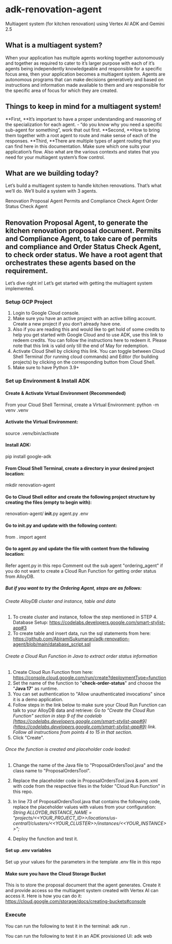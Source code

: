 # adk-renovation-agent
Multiagent system (for kitchen renovation) using Vertex AI ADK and Gemini 2.5

## What is a multiagent system?

When your application has multiple agents working together autonomously and together as required to cater to it’s larger purpose with each of it’s agents being independently knowledgeable and responsible for a specific focus area, then your application becomes a multiagent system. Agents are autonomous programs that can make decisions generatively and based on instructions and information made available to them and are responsible for the specific area of focus for which they are created.

## Things to keep in mind for a multiagent system!

**First, **It’s important to have a proper understanding and reasoning of the specialization for each agent. - “do you know why you need a specific sub-agent for something”, work that out first.
**Second, **How to bring them together with a root agent to route and make sense of each of the responses.
**Third, **There are multiple types of agent routing that you can find here in this documentation. Make sure which one suits your application’s flow. Also what are the various contexts and states that you need for your multiagent system’s flow control.

## What are we building today?
Let’s build a multiagent system to handle kitchen renovations. That’s what we’ll do. We’ll build a system with 3 agents. 

Renovation Proposal Agent
Permits and Compliance Check Agent
Order Status Check Agent

## Renovation Proposal Agent, to generate the kitchen renovation proposal document. Permits and Compliance Agent, to take care of permits and compliance and Order Status Check Agent, to check order status. We have a root agent that orchestrates these agents based on the requirement.
Let’s dive right in!
Let’s get started with getting the multiagent system implemented.

### Setup GCP Project

1. Login to Google Cloud console.  
2. Make sure you have an active project with an active billing account. Create a new project if you don’t already have one. 
3. Also if you are reading this and would like to get hold of some credits to help you get started with Google Cloud and to use ADK, use this link to redeem credits. You can follow the instructions here to redeem it. Please note that this link is valid only till the end of May for redemption.
4. Activate Cloud Shell by clicking this link. You can toggle between Cloud Shell Terminal (for running cloud commands) and Editor (for building projects) by clicking on the corresponding button from Cloud Shell.
5. Make sure to have Python 3.9+


### Set up Environment & Install ADK
#### Create & Activate Virtual Environment (Recommended)
From your Cloud Shell Terminal, create a Virtual Environment: 
python -m venv .venv

#### Activate the Virtual Environment:
source .venv/bin/activate

#### Install ADK:
pip install google-adk

#### From Cloud Shell Terminal, create a directory in your desired project location:
mkdir renovation-agent

#### Go to Cloud Shell editor and create the following project structure by creating the files (empty to begin with):
renovation-agent/
        __init__.py
        agent.py
        .env
#### Go to __init__.py and update with the following content:
from . import agent

#### Go to agent.py and update the file with content from the following location:
Refer agent.py in this repo
Comment out the sub agent "ordering_agent" if you do not want to create a Cloud Run Function for getting order status from AlloyDB.

##### But if you want to try the Ordering Agent, steps are as follows:

###### Create AlloyDB cluster and instance, table and data
1. To create cluster and instance, follow the step mentioned in STEP 4. Database Setup: https://codelabs.developers.google.com/smart-stylist-app#3
2. To create table and insert data, run the sql statements from here: https://github.com/AbiramiSukumaran/adk-renovation-agent/blob/main/database_script.sql

###### Create a Cloud Run Function in Java to extract order status information
1. Create Cloud Run Function from here: https://console.cloud.google.com/run/create?deploymentType=function
2. Set the name of the function to "**check-order-status**" and choose the "**Java 17**" as runtime. 
3. You can set authentication to "Allow unauthenticated invocations" since it is a demo application.
4. Follow steps in the link below to make sure your Cloud Run Function can talk to your AlloyDB data and retrieve:
        _Go to "Create the Cloud Run Function" section in step 9 of the codelab [https://codelabs.developers.google.com/smart-stylist-app#9](https://codelabs.developers.google.com/smart-stylist-app#9) link._
        _Follow all instructions from points 4 to 15 in that section._
5. Click "Create".

###### Once the function is created and placeholder code loaded:
1. Change the name of the Java file to "ProposalOrdersTool.java" and the class name to "ProposalOrdersTool". 
2. Replace the placeholder code in ProposalOrdersTool.java & pom.xml with code from the respective files in the folder "Cloud Run Function" in this repo. 
3. In line 73 of ProposalOrdersTool.java that contains the following code, replace the placeholder values with values from your configuration:
        _String ALLOYDB_INSTANCE_NAME = "projects/<<YOUR_PROJECT_ID>>/locations/us-central1/clusters/<<YOUR_CLUSTER>>/instances/<<YOUR_INSTANCE>>";_

4. Deploy the function and test it.

#### Set up .env variables
Set up your values for the parameters in the template .env file in this repo

#### Make sure you have the Cloud Storage Bucket
This is to store the proposal document that the agent generates.
Create it and provide access so the multiagent system created with Vertex AI can access it.
Here is how you can do it: https://cloud.google.com/storage/docs/creating-buckets#console

### Execute
You can run the following to test it in the terminal:
adk run .

You can run the following to test it in an ADK provisioned UI:
adk web

